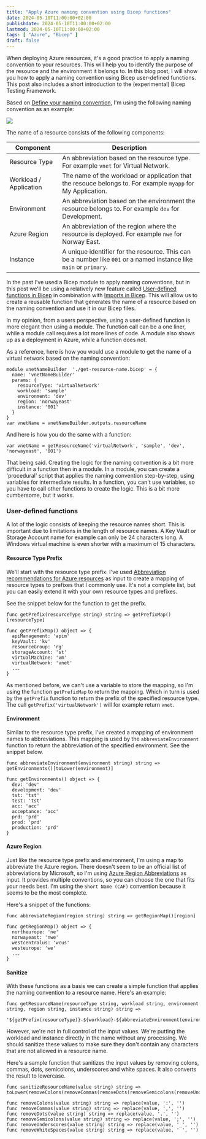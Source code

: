 ```yaml
---
title: "Apply Azure naming convention using Bicep functions"
date: 2024-05-10T11:00:00+02:00
publishdate: 2024-05-10T11:00:00+02:00
lastmod: 2024-05-10T11:00:00+02:00
tags: [ "Azure", "Bicep" ]
draft: false
---
```


When deploying Azure resources, it's a good practice to apply a naming convention to your resources. This will help you to identify the purpose of the resource and the environment it belongs to. In this blog post, I will show you how to apply a naming convention using Bicep user-defined functions. This post also includes a short introduction to the (experimental) Bicep Testing Framework.

Based on [Define your naming convention](https://learn.microsoft.com/en-us/azure/cloud-adoption-framework/ready/azure-best-practices/resource-naming), I'm using the following naming convention as an example:

![](../../../../../images/apply-azure-naming-convention-using-bicep-functions/naming-convention.png)

The name of a resource consists of the following components:

| Component | Description |
|-|-|
| Resource Type | An abbreviation based on the resource type. For example `vnet` for Virtual Network. |
| Workload / Application | The name of the workload or application that the resouce belongs to. For example `myapp` for My Application. |
| Environment | An abbreviation based on the environment the resource belongs to. For example `dev` for Development. |
| Azure Region | An abbreviation of the region where the resource is deployed. For example `nwe` for Norway East. |
| Instance | A unique identifier for the resource. This can be a number like `001` or a named instance like `main` or `primary`. |


In the past I've used a Bicep module to apply naming conventions, but in this post we'll be using a relatively new feature called [User-defined functions in Bicep](https://learn.microsoft.com/en-us/azure/azure-resource-manager/bicep/user-defined-functions) in combination with [Imports in Bicep](https://learn.microsoft.com/en-us/azure/azure-resource-manager/bicep/bicep-import). This will allow us to create a reusable function that generates the name of a resource based on the naming convention and use it in our Bicep files.

In my opinion, from a users perspective, using a user-defined function is more elegant then using a module. The function call can be a one liner, while a module call requires a lot more lines of code. A module also shows up as a deployment in Azure, while a function does not.

As a reference, here is how you would use a module to get the name of a virtual network based on the naming convention:

```bicep
module vnetNameBuilder  './get-resource-name.bicep' = {
  name: 'vnetNameBuilder'
  params: {
    resourceType: 'virtualNetwork'
    workload: 'sample'
    environment: 'dev'
    region: 'norwayeast'
    instance: '001'
  }
}
var vnetName = vnetNameBuilder.outputs.resourceName
```

And here is how you do the same with a function:

```bicep
var vnetName = getResourceName('virtualNetwork', 'sample', 'dev', 'norwayeast', '001')
```

That being said. Creating the logic for the naming convention is a bit more difficult in a function then in a module. In a module, you can create a 'procedural' script that applies the naming convention step-by-step, using variables for intermediate results. In a function, you can't use variables, so you have to call other functions to create the logic. This is a bit more cumbersome, but it works.

### User-defined functions

A lot of the logic consists of keeping the resource names short. This is important due to limitations in the length of resource names. A Key Vault or Storage Account name for example can only be 24 characters long. A Windows virtual machine is even shorter with a maximum of 15 characters.

#### Resource Type Prefix

We'll start with the resource type prefix. I've used [Abbreviation recommendations for Azure resources](https://learn.microsoft.com/en-us/azure/cloud-adoption-framework/ready/azure-best-practices/resource-abbreviations) as input to create a mapping of resource types to prefixes that I commonly use. It's not a complete list, but you can easily extend it with your own resource types and prefixes.

See the snippet below for the function to get the prefix.

```bicep
func getPrefix(resourceType string) string => getPrefixMap()[resourceType]

func getPrefixMap() object => {
  apiManagement: 'apim'
  keyVault: 'kv'
  resourceGroup: 'rg'
  storageAccount: 'st'
  virtualMachine: 'vm'
  virtualNetwork: 'vnet'
  ...
}
```

As mentioned before, we can't use a variable to store the mapping, so I'm using the function `getPrefixMap` to return the mapping. Which in turn is used by the `getPrefix` function to return the prefix of the specified resource type. The call `getPrefix('virtualNetwork')` will for example return `vnet`.

#### Environment

Similar to the resource type prefix, I've created a mapping of environment names to abbreviations. This mapping is used by the `abbreviateEnvironment` function to return the abbreviation of the specified environment. See the snippet below.

```bicep
func abbreviateEnvironment(environment string) string => getEnvironments()[toLower(environment)]

func getEnvironments() object => {
  dev: 'dev'
  development: 'dev'
  tst: 'tst'
  test: 'tst'
  acc: 'acc'
  acceptance: 'acc'
  prd: 'prd'
  prod: 'prd'
  production: 'prd'
}
```

#### Azure Region

Just like the resource type prefix and environment, I'm using a map to abbreviate the Azure region. There doesn't seem to be an official list of abbreviations by Microsoft, so I'm using [Azure Region Abbreviations](https://www.jlaundry.nz/2022/azure_region_abbreviations/) as input. It provides multiple conventions, so you can choose the one that fits your needs best. I'm using the `Short Name (CAF)` convention because it seems to be the most complete.

Here's a snippet of the functions:

```bicep
func abbreviateRegion(region string) string => getRegionMap()[region]

func getRegionMap() object => {
  northeurope: 'ne'
  norwayeast: 'nwe'
  westcentralus: 'wcus'
  westeurope: 'we'
  ...
}
```

#### Sanitize

With these functions as a basis we can create a simple function that applies the naming convention to a resource name. Here's an example:

```bicep
func getResourceName(resourceType string, workload string, environment string, region string, instance string) string => 
  '${getPrefix(resourceType)}-${workload}-${abbreviateEnvironment(environment)}-${abbreviateRegion(region)}-${instance}'
```

However, we're not in full control of the input values. We're putting the workload and instance directly in the name without any processing. We should sanitize these values to make sure they don't contain any characters that are not allowed in a resource name.

Here's a sample function that sanitizes the input values by removing colons, commas, dots, semicolons, underscores and white spaces. It also converts the result to lowercase.

```bicep
func sanitizeResourceName(value string) string => toLower(removeColons(removeCommas(removeDots(removeSemicolons(removeUnderscores(removeWhiteSpaces(value)))))))

func removeColons(value string) string => replace(value, ':', '')
func removeCommas(value string) string => replace(value, ',', '')
func removeDots(value string) string => replace(value, '.', '')
func removeSemicolons(value string) string => replace(value, ';', '')
func removeUnderscores(value string) string => replace(value, '_', '')
func removeWhiteSpaces(value string) string => replace(value, ' ', '')
```

